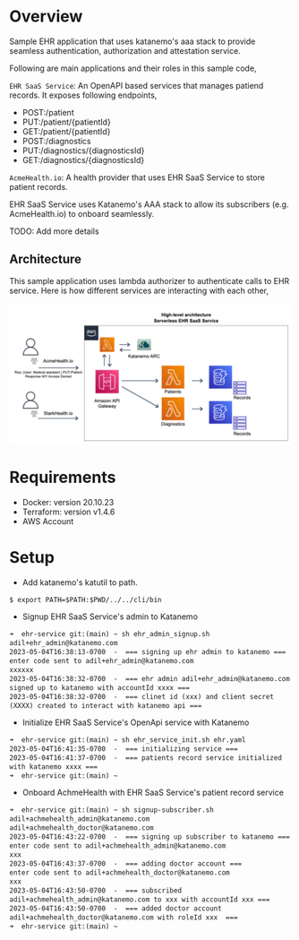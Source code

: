 # Overview
Sample EHR application that uses katanemo's aaa stack to provide seamless authentication, authorization and attestation service.

Following are main applications and their roles in this sample code,

`EHR SaaS Service`: An OpenAPI based services that manages patiend records. It exposes following endpoints,

- POST:/patient
- PUT:/patient/{patientId}
- GET:/patient/{patientId}
- POST:/diagnostics
- PUT:/diagnostics/{diagnosticsId}
- GET:/diagnostics/{diagnosticsId}

`AcmeHealth.io`: A health provider that uses EHR SaaS Service to store patient records.

EHR SaaS Service uses Katanemo's AAA stack to allow its subscribers (e.g. AcmeHealth.io) to onboard seamlessly.

TODO: Add more details

## Architecture

This sample application uses lambda authorizer to authenticate calls to EHR service. Here is how different services are interacting with each other,



<img src="https://github.com/katanemo/katanemo-aaa/blob/main/samples/ehr-service/saas_arch.png?raw=true" width="800">


# Requirements

- Docker: version 20.10.23
- Terraform: version v1.4.6
- AWS Account

# Setup

- Add katanemo's katutil to path.
```
$ export PATH=$PATH:$PWD/../../cli/bin
```

- Signup EHR SaaS Service's admin to Katanemo
```
➜  ehr-service git:(main) ~ sh ehr_admin_signup.sh adil+ehr_admin@katanemo.com
2023-05-04T16:38:13-0700  -  === signing up ehr admin to katanemo ===
enter code sent to adil+ehr_admin@katanemo.com
xxxxxx
2023-05-04T16:38:32-0700  -  === ehr admin adil+ehr_admin@katanemo.com signed up to katanemo with accountId xxxx ===
2023-05-04T16:38:32-0700  -  === clinet id (xxx) and client secret (XXXX) created to interact with katanemo api ===
```

- Initialize EHR SaaS Service's OpenApi service with Katanemo

```
➜  ehr-service git:(main) ~ sh ehr_service_init.sh ehr.yaml
2023-05-04T16:41:35-0700  -  === initializing service ===
2023-05-04T16:41:37-0700  -  === patients record service initialized with katanemo xxxx ===
➜  ehr-service git:(main) ~
```

- Onboard AchmeHealth with EHR SaaS Service's patient record service

```
➜  ehr-service git:(main) ~ sh signup-subscriber.sh adil+achmehealth_admin@katanemo.com adil+achmehealth_doctor@katanemo.com
2023-05-04T16:43:22-0700  -  === signing up subscriber to katanemo ===
enter code sent to adil+achmehealth_admin@katanemo.com
xxx
2023-05-04T16:43:37-0700  -  === adding doctor account ===
enter code sent to adil+achmehealth_doctor@katanemo.com
xxx
2023-05-04T16:43:50-0700  -  === subscribed adil+achmehealth_admin@katanemo.com to xxx with accountId xxx ===
2023-05-04T16:43:50-0700  -  === added doctor account adil+achmehealth_doctor@katanemo.com with roleId xxx  ===
➜  ehr-service git:(main) ~
```
